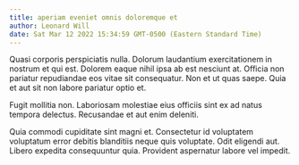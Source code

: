 ```yaml
---
title: aperiam eveniet omnis doloremque et
author: Leonard Will
date: Sat Mar 12 2022 15:34:59 GMT-0500 (Eastern Standard Time)
---
```

Quasi corporis perspiciatis nulla. Dolorum laudantium exercitationem in nostrum et qui est. Dolorem eaque nihil ipsa ab est nesciunt at. Officia non pariatur repudiandae eos vitae sit consequatur. Non et ut quas saepe. Quia et aut sit non labore pariatur optio et.

 Fugit mollitia non. Laboriosam molestiae eius officiis sint ex ad natus tempora delectus. Recusandae et aut enim deleniti.

 Quia commodi cupiditate sint magni et. Consectetur id voluptatem voluptatum error debitis blanditiis neque quis voluptate. Odit eligendi aut. Libero expedita consequuntur quia. Provident aspernatur labore vel impedit.